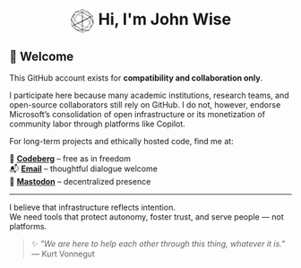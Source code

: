 <h1 align="center">
  <img src="./tessera-logo.svg" alt="Tessera Tiles Logo" width="44" style="vertical-align: middle;"/>
  Hi, I'm John Wise
</h1>


## 🧭 Welcome

This GitHub account exists for **compatibility and collaboration only**.

I participate here because many academic institutions, research teams, and open-source collaborators still rely on GitHub. I do not, however, endorse Microsoft’s consolidation of open infrastructure or its monetization of community labor through platforms like Copilot.

For long-term projects and ethically hosted code, find me at:

🔗 **[Codeberg](https://codeberg.org/JohnWise)** – free as in freedom  
📬 **[Email](mailto:john@johnwise.me)** – thoughtful dialogue welcome  
🐘 **[Mastodon](https://mastodon.social/@johnwise)** – decentralized presence  

---

I believe that infrastructure reflects intention.  
We need tools that protect autonomy, foster trust, and serve people — not platforms.

> ✨ *"We are here to help each other through this thing, whatever it is."*  
> — Kurt Vonnegut
